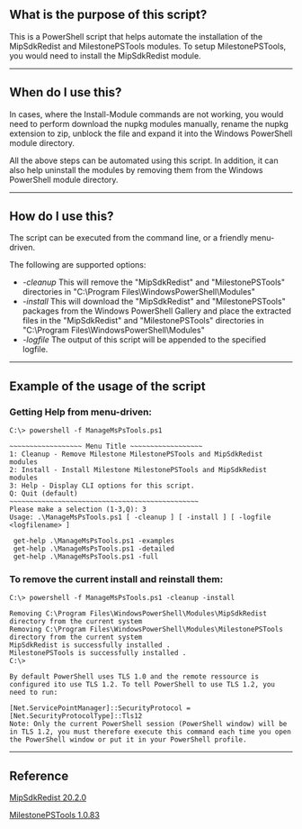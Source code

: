 ## What is the purpose of this script?

This is a PowerShell script that helps automate the installation of the MipSdkRedist and MilestonePSTools modules. To setup MilestonePSTools, you would need to install the MipSdkRedist module.

---

## When do I use this?
In cases, where the Install-Module commands are not working, you would need to perform download the nupkg modules manually, rename the nupkg extension to zip, unblock the file and expand it into the Windows PowerShell module directory. 

All the above steps can be automated using this script. In addition, it can also help uninstall the modules by removing them from the Windows PowerShell module directory. 

---

## How do I use this?
The script can be executed from the command line, or a friendly menu-driven.

The following are supported options:
- _-cleanup_ This will remove the "MipSdkRedist" and "MilestonePSTools" directories in "C:\Program Files\WindowsPowerShell\Modules"
- _-install_ This will download the "MipSdkRedist" and "MilestonePSTools" packages from the Windows PowerShell Gallery and place the extracted files in the "MipSdkRedist" and "MilestonePSTools" directories in "C:\Program Files\WindowsPowerShell\Modules"
- _-logfile_ The output of this script will be appended to the specified logfile.

---

## Example of the usage of the script
### Getting Help from menu-driven:
```
C:\> powershell -f ManageMsPsTools.ps1

~~~~~~~~~~~~~~~~~~ Menu Title ~~~~~~~~~~~~~~~~~~
1: Cleanup - Remove Milestone MilestonePSTools and MipSdkRedist modules
2: Install - Install Milestone MilestonePSTools and MipSdkRedist modules
3: Help - Display CLI options for this script.
Q: Quit (default)
~~~~~~~~~~~~~~~~~~~~~~~~~~~~~~~~~~~~~~~~~~~~~~~
Please make a selection (1-3,Q): 3
Usage: .\ManageMsPsTools.ps1 [ -cleanup ] [ -install ] [ -logfile <logfilename> ]

 get-help .\ManageMsPsTools.ps1 -examples
 get-help .\ManageMsPsTools.ps1 -detailed
 get-help .\ManageMsPsTools.ps1 -full
```

### To remove the current install and reinstall them:
```
C:\> powershell -f ManageMsPsTools.ps1 -cleanup -install

Removing C:\Program Files\WindowsPowerShell\Modules\MipSdkRedist directory from the current system
Removing C:\Program Files\WindowsPowerShell\Modules\MilestonePSTools directory from the current system
MipSdkRedist is successfully installed .
MilestonePSTools is successfully installed .
C:\> 
```

```
By default PowerShell uses TLS 1.0 and the remote ressource is configured ito use TLS 1.2. To tell PowerShell to use TLS 1.2, you need to run:

[Net.ServicePointManager]::SecurityProtocol = [Net.SecurityProtocolType]::Tls12
Note: Only the current PowerShell session (PowerShell window) will be in TLS 1.2, you must therefore execute this command each time you open the PowerShell window or put it in your PowerShell profile.
```

---

## Reference
[MipSdkRedist 20.2.0](https://www.powershellgallery.com/packages/MipSdkRedist/20.2.0)

[MilestonePSTools 1.0.83](https://www.powershellgallery.com/packages/MilestonePSTools/1.0.83)